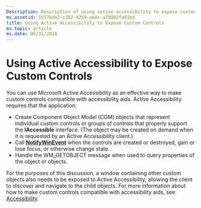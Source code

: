 ```yaml
---
Description: Description of using active accessibility to expose custom controls for the Tablet PC.
ms.assetid: 1557bde2-c382-4259-ae0c-a70902fa91bd
title: Using Active Accessibility to Expose Custom Controls
ms.topic: article
ms.date: 05/31/2018
---
```


# Using Active Accessibility to Expose Custom Controls

You can use Microsoft Active Accessibility as an effective way to make custom controls compatible with accessibility aids. Active Accessibility requires that the application:

-   Create Component Object Model (COM) objects that represent individual custom controls or groups of controls that properly support the **IAccessible** interface. (The object may be created on demand when it is requested by an Active Accessibility client.)
-   Call [**NotifyWinEvent**](/windows/win32/api/winuser/nf-winuser-notifywinevent) when the controls are created or destroyed, gain or lose focus, or otherwise change state.
-   Handle the WM\_GETOBJECT message when used to query properties of the object or objects.

For the purposes of this discussion, a window containing other custom objects also needs to be exposed to Active Accessibility, allowing the client to discover and navigate to the child objects. For more information about how to make custom controls compatible with accessibility aids, see [Accessibility](../accessibility/accessibility.md).

 

 